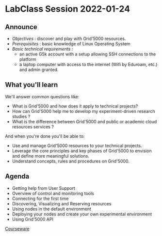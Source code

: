 # LabClass Session 2022-01-24

## Announce
- *Objectives* : discover and play with Grid'5000 resources.
- *Prerequisites* : basic knowledge of Linux Operating System
- *Basic technical requirements* :
    - an active G5k account with a setup allowing SSH connections to the platform
    - a laptop computer with access to the internet (Wifi by Eduroam, etc.) and admin granted.

## What you'll learn 
We'll answer common questions like:
- What is Grid'5000 and how does it apply to technical projects?
- How can Grid'5000 help me to develop my experiment-driven research studies ?
- What is the difference between Grid'5000 and public or academic cloud resources services ?

And when you're done you'll be able to:
- Use and manage Grid'5000 resources to your technical projects.
- Leverage the core principles and key phases of Grid'5000 to envision and define more meaningful solutions.
- Understand concepts, rules and procedures on Grid'5000.

## Agenda
- Getting help from User Support
- Overview of control and monitoring tools
- Connecting for the first time
- Discovering, Visualizing and Reserving resources
- Using nodes in the default environment
- Deploying your nodes and create your own experimental environment
- Using Grid'5000 API

[Courseware](https://codimd.math.cnrs.fr/s/2sAxhR36w#)
